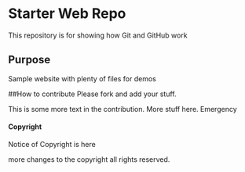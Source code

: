 # Starter Web Repo

This repository is for showing how Git and GitHub work

## Purpose

Sample website with plenty of files for demos

##How to contribute
Please fork and add your stuff.

This is some more text in the contribution.
 More stuff here.  Emergency
#### Copyright
Notice of Copyright is here

more changes to the copyright all rights reserved.

